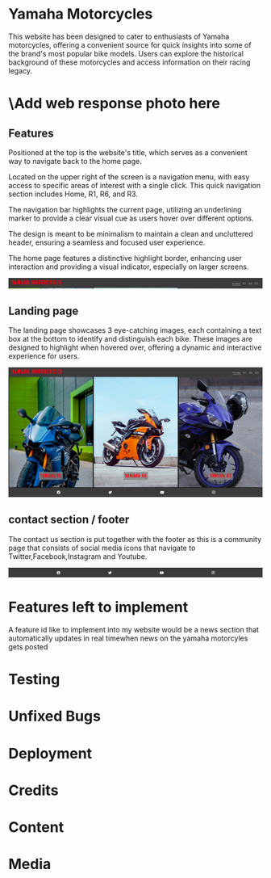 # Yamaha Motorcycles

This website has been designed to cater to enthusiasts of Yamaha motorcycles, offering a convenient source for quick insights into some of the brand's most popular bike models. Users can explore the historical background of these motorcycles and access information on their racing legacy.</p>

# \Add web response photo here


## Features

Positioned at the top is the website's title, which serves as a convenient way to navigate back to the home page.

Located on the upper right of the screen is a navigation menu, with easy access to specific areas of interest with a single click. This quick navigation section includes Home, R1, R6, and R3.

The navigation bar highlights the current page, utilizing an underlining marker to provide a clear visual cue as users hover over different options.

The design is meant to be minimalism to maintain a clean and uncluttered header, ensuring a seamless and focused user experience.

The home page features a distinctive highlight border, enhancing user interaction and providing a visual indicator, especially on larger screens.

![Nav Bar](https://github.com/ImDanyul/yamaha-motorcycles/blob/main/media/3%20-%20kdtdpFa.png)

## Landing page

The landing page showcases 3 eye-catching images, each containing a text box at the bottom to identify and distinguish each bike. These images are designed to highlight when hovered over, offering a dynamic and interactive experience for users.

![Landing Page](https://github.com/ImDanyul/yamaha-motorcycles/blob/main/media/1%20-%201Narx35.png)

## contact section / footer

The contact us section is put together with the footer as this is a community page that consists of social media icons that navigate to Twitter,Facebook,Instagram and Youtube.

![Footer](https://github.com/ImDanyul/yamaha-motorcycles/blob/main/media/2%20-%20DW0Qxnd.png)

# Features left to implement
A feature id like to implement into my website would be a news section that automatically updates in real timewhen news on the yamaha motorcyles gets posted

# Testing

# Unfixed Bugs

# Deployment

# Credits

# Content

# Media